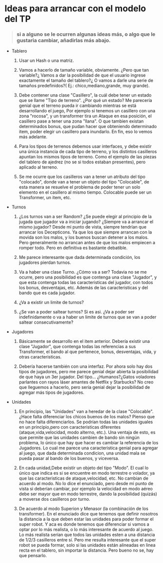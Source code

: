 # Ideas para arrancar con el modelo del TP
> ### si a alguno se le ocurren algunas ideas más, o algo que le gustaria cambiar, añadirlas más abajo.

* Tablero
  1. Usar un Hash o una matriz.

  2. Vamos a hacerlo de tamaño variable, obviamente. ¿Pero que tan variable?¿ Vamos a dar la posibilidad de que el usuario ingrese exactamente el tamaño del tablero?¿ O vamos a darle una serie de tamaños predefinidos?( Ej.: chico,mediano,grande, muy grande).

  3. Debe contener una clase "Casillero", la cuál debe tener un estado que se llame "Tipo de terreno". ¿Por qué un estado? Me parecería genial que el terreno pueda ir cambiando mientras se está desarrollando el juego, Por ejemplo si tenemos un casillero con una zona "rocosa", y un transformer tira un Ataque en esa posición, el casillero pase a tener una zona "llana". O que tambien existan determinados bonus, que pudan hacer que obteniendo determinado item, poder elegir un casillero para inundarlo. En fin, eso lo vemos más adelante.

  4. Para los tipos de terrenos debemos usar interfaces, y debe existir una única instancia de cada tipo de terreno, y los distintos casilleros apuntan los mismos tipos de terreno. Como el ejemplo de las piezas del tablero de ajedrez (no se si todos estaban presentes), pero aplicado al terreno.

  5. Se me ocurre que los casilleros van a tener un atributo del tipo "colocado", donde van a tener un objeto del tipo "Colocable", de esta manera se resuelve el problema de poder tener un solo elemento en el casillero al mismo tiempo. Colocable puede ser un Transformer, un item, etc.



* Turnos
  1. ¿Los turnos van a ser Random? ¿Se puede elegir al principio de la jugada que jugador va a iniciar jugando? ¿Siempre va a arrancar el mismo jugador?
  Desde mi punto de vista, siempre tendrían que arrancar los Decepticons. Ya que los que siempre arrancan con la movida son los malos, y los buenos buscan detener a los malos. Pero generalmente no arrancan antes de que los malos empiecen a romper todo. Pero en definitiva es bastante debatible.

  2. Me parece interesante que dada determinada condición, los jugadores pierdan turnos.

  3. Va a haber una clase Turno. ¿Cómo va a ser? Todavia no se me ocurre, pero una posibilidad es que contenga una clase "Jugador", y que esta contenga todas las caracteristicas del jugador, con todos los bonus, desventajas, etc. Además de las caracteristicas y del bando que es cada jugador.

  4. ¿Va a existir un limite de turnos?

  5. ¿Se van a poder saltear turnos? Si es asi. ¿Va a poder ser indefinidamente o va a haber un limite de turnos que se van a poder saltear consecutivamente?


* Jugadores
  1. Básicamente se desarrollo en el item anterior. Debería existir una clase "Jugador", que contenga todas las referencias a sus Transformer, el bando al que pertenece, bonus, desventajas, vida, y otras caracteristicas.

  2. Debería hacerse también con una interfaz. Por ahora solo hay dos tipos de jugadores, pero me parece genial dejar abierta la posibilidad de que haya un 3er jugador. Del tipo... ¿Humanos?¿Gatos voladores parlantes con rayos láser amantes de Netflix y Starbucks? No creo que lleguemos a hacerlo, pero sería genial dejar la posibilidad de agregar más tipos de jugadores.


* Unidades
  1. En principio, las "Unidades" van a heredar de la clase "Colocable". ¿Hace falta diferenciar los chicos buenos de los malos? Pienso que no hace falta diferenciarlos. Se podrían todas las unidades iguales en un principio,pero con caracteristicas diferentes (ataque,vida,velocidad, modo alterno, etc.). Una ventaja de esto, es que permite que las unidades cambien de bando sin ningún problema, lo único que hay que hacer es cambiar la referencia de los Jugadores. Lo cual me parece una caracteristica genial para agregar al juego, que dada determinada condicion, una unidad mala se pueda pasar al bando de los buenos, y viceversa.

  2. En cada unidad,Debe existir un objeto del tipo "Modo". El cual lo único que indica es si se encuentre en modo terrestre o volador, ya que las caracteristicas de ataque,velocidad, etc. No cambian de acuerdo al modo. No lo dice el enunciado, pero desde mi punto de vista si deberían cambiar, por ejemplo la velocidad en modo aéreo debe ser mayor que en modo terrestre, dando la posibilidad (quizás) a moverse dos casilleros por turno.

  3. De acuerdo al modo Superion y Menasor (la combinación de los transformer). En el enunciado dice que tenemos que definir nosotros la distancia a la que deben estar las unidades para poder formar el super robot. Y aca es donde tenemos que diferenciar si vamos a optar por lo más realista, o lo más interesante de acuerdo al juego. Lo más realista serían que todos las unidades esten a una distancia de 1/2/3 casilleros entre sí. Pero me resulta interesante que el super robot se pueda formar, solo si las unidades están alineadas en linea recta en el tablero, sin importar la distancia. Pero bueno no se, hay que pensarlo.
